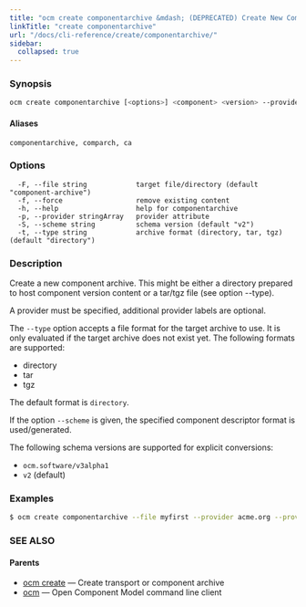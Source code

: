 ```yaml
---
title: "ocm create componentarchive &mdash; (DEPRECATED) Create New Component Archive"
linkTitle: "create componentarchive"
url: "/docs/cli-reference/create/componentarchive/"
sidebar:
  collapsed: true
---
```


### Synopsis

```bash
ocm create componentarchive [<options>] <component> <version> --provider <provider-name> {--provider <label>=<value>} {<label>=<value>}
```

#### Aliases

```text
componentarchive, comparch, ca
```

### Options

```text
  -F, --file string            target file/directory (default "component-archive")
  -f, --force                  remove existing content
  -h, --help                   help for componentarchive
  -p, --provider stringArray   provider attribute
  -S, --scheme string          schema version (default "v2")
  -t, --type string            archive format (directory, tar, tgz) (default "directory")
```

### Description

Create a new component archive. This might be either a directory prepared
to host component version content or a tar/tgz file (see option --type).

A provider must be specified, additional provider labels are optional.


The <code>--type</code> option accepts a file format for the
target archive to use. It is only evaluated if the target
archive does not exist yet. The following formats are supported:
- directory
- tar
- tgz

The default format is <code>directory</code>.


If the option <code>--scheme</code> is given, the specified component descriptor format is used/generated.

The following schema versions are supported for explicit conversions:
  - <code>ocm.software/v3alpha1</code>
  - <code>v2</code> (default)

### Examples

```bash
$ ocm create componentarchive --file myfirst --provider acme.org --provider email=alice@acme.org acme.org/demo 1.0
```

### SEE ALSO

#### Parents

* [ocm create](ocm_create.md)	 &mdash; Create transport or component archive
* [ocm](ocm.md)	 &mdash; Open Component Model command line client

